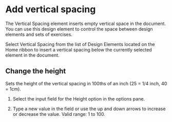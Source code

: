 # Add vertical spacing

The Vertical Spacing element inserts empty vertical space in the document. You can use this design element to control the space between design elements and sets of exercises.

Select Vertical Spacing from the list of Design Elements located on the Home ribbon to insert a vertical spacing below the currently selected element in the document.

## Change the height

Sets the height of the vertical spacing in 100ths of an inch (25 = 1/4 inch, 40 = 1cm).

1. Select the input field for the Height option in the options pane.

2. Type a new value in the field or use the up and down arrows to increase or decrease the value. Valid range: 1 to 100.
